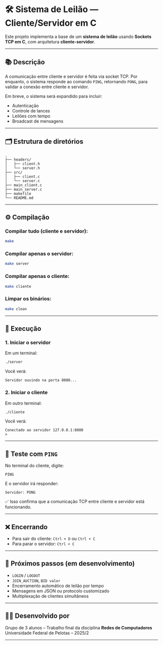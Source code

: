 # 🛠️ Sistema de Leilão — Cliente/Servidor em C

Este projeto implementa a base de um **sistema de leilão** usando **Sockets TCP em C**, com arquitetura **cliente-servidor**.

---

## 📚 Descrição

A comunicação entre cliente e servidor é feita via socket TCP. Por enquanto, o sistema responde ao comando `PING`, retornando `PONG`, para validar a conexão entre cliente e servidor.

Em breve, o sistema será expandido para incluir:

- Autenticação
- Controle de lances
- Leilões com tempo
- Broadcast de mensagens

---

## 🗂️ Estrutura de diretórios

```
.
├── headers/
│   ├── client.h
│   └── server.h
├── src/
│   ├── client.c
│   └── server.c
├── main_client.c
├── main_server.c
├── makefile
└── README.md
```

---

## ⚙️ Compilação

### Compilar tudo (cliente e servidor):

```bash
make
```

### Compilar apenas o servidor:

```bash
make server
```

### Compilar apenas o cliente:

```bash
make cliente
```

### Limpar os binários:

```bash
make clean
```

---

## 🚀 Execução

### 1. Iniciar o servidor

Em um terminal:

```bash
./server
```

Você verá:

```
Servidor ouvindo na porta 8080...
```

### 2. Iniciar o cliente

Em outro terminal:

```bash
./cliente
```

Você verá:

```
Conectado ao servidor 127.0.0.1:8080
>
```

---

## 📡 Teste com `PING`

No terminal do cliente, digite:

```text
PING
```

E o servidor irá responder:

```text
Servidor: PONG
```

✅ Isso confirma que a comunicação TCP entre cliente e servidor está funcionando.

---

## ❌ Encerrando

- Para sair do cliente: `Ctrl + D` ou `Ctrl + C`
- Para parar o servidor: `Ctrl + C`

---

## 🧪 Próximos passos (em desenvolvimento)

- `LOGIN` / `LOGOUT`
- `JOIN_AUCTION`, `BID valor`
- Encerramento automático de leilão por tempo
- Mensagens em JSON ou protocolo customizado
- Multiplexação de clientes simultâneos

---

## 👨‍💻 Desenvolvido por

Grupo de 3 alunos – Trabalho final da disciplina **Redes de Computadores**  
Universidade Federal de Pelotas – 2025/2

---
